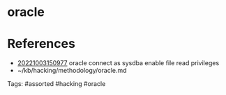 # oracle

# References
- [20221003150977](/zet/20221003150977/README.md) oracle connect as sysdba enable file read privileges
- ~/kb/hacking/methodology/oracle.md

Tags:
    #assorted #hacking #oracle
